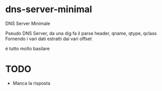 # dns-server-minimal
DNS Server Minimale


Pseudo DNS Server, da una dig fa il parse header, qname, qtype, qclass
Fornendo i vari dati estratti dai vari offset

é tutto molto basilare

# TODO

- Manca la risposta


